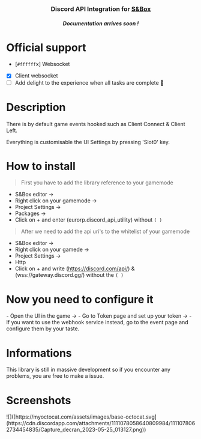 <h3 align="center">Discord API Integration for <a href="https://asset.party/mbk/discord_api">S&Box</a></h3>
<h5 align="center">Documentation arrives soon !</h5>


<h1>Official support</h1>

- [`#ffffff`x] Websocket
- [x] Client websocket
- [ ] Add delight to the experience when all tasks are complete :tada:

<h1>Description</h1>
There is by default game events hooked such as Client Connect & Client Left.

Everything is customisable the UI Settings by pressing 'Slot0' key.

<h1>How to install</h1>

> First you have to add the library reference to your gamemode
 - S&Box editor -> 
 - Right click on your gamemode ->
 - Project Settings -> 
 - Packages -> 
 - Click on + and enter (eurorp.discord_api_utility) without ```( )```

> After we need to add the api uri's to the whitelist of your gamemode
 - S&Box editor -> 
 - Right click on your gamede ->
 - Project Settings ->
 - Http
 - Click on + and write (https://discord.com/api/) & (wss://gateway.discord.gg/) without the ```( )```

<h1>Now you need to configure it</h1>
 - Open the UI in the game ->
 - Go to Token page and set up your token ->
 - If you want to use the webhook service instead, go to the event page and configure them by your taste.

<h1>Informations</h1>
This library is still in massive development so if you encounter any problems, you are free to make a issue.

<h1>Screenshots</h1>
![]([https://myoctocat.com/assets/images/base-octocat.svg](https://cdn.discordapp.com/attachments/1111078058640809984/1111078062734454835/Capture_decran_2023-05-25_013127.png))
